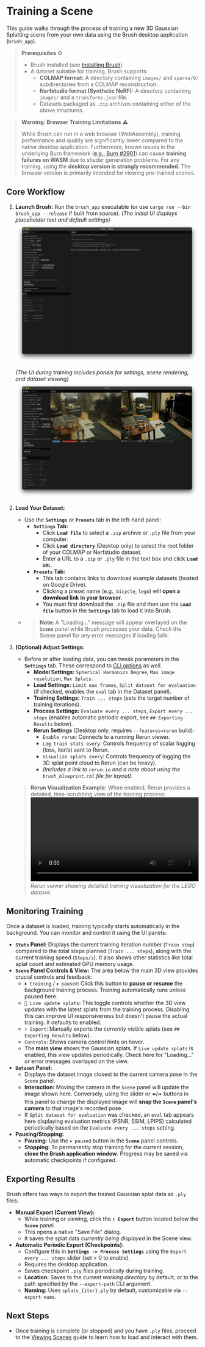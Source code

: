 # Training a Scene

This guide walks through the process of training a new 3D Gaussian Splatting scene from your own data using the Brush desktop application (`brush_app`).

> **Prerequisites** ⚙️
>
> *   Brush installed (see [Installing Brush](./installing-brush.md)).
> *   A dataset suitable for training. Brush supports:
>     *   **COLMAP format:** A directory containing `images/` and `sparse/0/` subdirectories from a COLMAP reconstruction.
>     *   **Nerfstudio format (Synthetic NeRF):** A directory containing `images/` and a `transforms.json` file.
>     *   Datasets packaged as `.zip` archives containing either of the above structures.

> **Warning: Browser Training Limitations** ⚠️
>
> While Brush can run in a web browser (WebAssembly), training performance and quality are significantly lower compared to the native desktop application. Furthermore, known issues in the underlying Burn framework ([e.g., Burn #2901](https://github.com/tracel-ai/burn/issues/2901)) can cause **training failures on WASM** due to shader generation problems. For any training, using the **desktop version is strongly recommended**. The browser version is primarily intended for viewing pre-trained scenes.

## Core Workflow

1.  **Launch Brush:** Run the `brush_app` executable (or use `cargo run --bin brush_app --release` if built from source).
    *(The initial UI displays placeholder text and default settings)*
    ![Initial Brush desktop application UI on macOS](../media/Brush_desktop_macos.png)

    *(The UI during training includes panels for settings, scene rendering, and dataset viewing)*
    ![Brush desktop application UI during training, showing the Settings/Stats panel (left), Scene view (center), and Dataset view (right)](../media/Brush_training_room_scene.png)

2.  **Load Your Dataset:**
    *   Use the **`Settings`** or **`Presets`** tab in the left-hand panel:
        *   **`Settings` Tab:**
            *   Click **`Load file`** to select a `.zip` archive or `.ply` file from your computer.
            *   Click **`Load directory`** (Desktop only) to select the root folder of your COLMAP or Nerfstudio dataset.
            *   Enter a URL to a `.zip` or `.ply` file in the text box and click **`Load URL`**.
        *   **`Presets` Tab:**
            *   This tab contains links to download example datasets (hosted on Google Drive).
            *   Clicking a preset name (e.g., `bicycle`, `lego`) will **open a download link in your browser**.
            *   You must first download the `.zip` file and then use the **`Load file`** button in the **`Settings`** tab to load it into Brush.
    *   > **Note:** A "Loading..." message will appear overlayed on the **`Scene`** panel while Brush processes your data. Check the Scene panel for any error messages if loading fails.

3.  **(Optional) Adjust Settings:**
    *   Before or after loading data, you can tweak parameters in the **`Settings`** tab. These correspond to [CLI options](./cli-usage.md) as well.
        *   **Model Settings:** `Spherical Harmonics Degree`, `Max image resolution`, `Max Splats`.
        *   **Load Settings:** `Limit max frames`, `Split dataset for evaluation` (if checked, enables the `eval` tab in the Dataset panel).
        *   **Training Settings:** `Train ... steps` (sets the target number of training iterations).
        *   **Process Settings:** `Evaluate every ... steps`, `Export every ... steps` (enables automatic periodic export, see `## Exporting Results` below).
        *   **Rerun Settings** (Desktop only, requires `--features=rerun` build):
            *   `Enable rerun`: Connects to a running Rerun viewer.
            *   `Log train stats every`: Controls frequency of scalar logging (loss, iter/s) sent to Rerun.
            *   `Visualize splats every`: Controls frequency of logging the 3D splat point cloud to Rerun (can be heavy).
            *   *(Includes a link to `rerun.io` and a note about using the `brush_blueprint.rbl` file for layout)*.

    > **Rerun Visualization Example:** When enabled, Rerun provides a detailed, time-scrubbing view of the training process:
    > <video src="https://github.com/user-attachments/assets/f679fec0-935d-4dd2-87e1-c301db9cdc2c" controls width="100%"></video>
    > *Rerun viewer showing detailed training visualization for the LEGO dataset.*

## Monitoring Training

Once a dataset is loaded, training typically starts automatically in the background. You can monitor and control it using the UI panels:

*   **`Stats` Panel:** Displays the current training iteration number (`Train step`) compared to the total steps planned (`Train ... steps`), along with the current training speed (`Steps/s`). It also shows other statistics like total splat count and estimated GPU memory usage.
*   **`Scene` Panel Controls & View:** The area below the main 3D view provides crucial controls and feedback:
    *   `⏵ training` / `⏸ paused`: Click this button to **pause or resume** the background training process. Training automatically runs unless paused here.
    *   `🔴 Live update splats`: This toggle controls whether the 3D view updates with the latest splats from the training process. Disabling this can improve UI responsiveness but doesn't pause the actual training. It defaults to enabled.
    *   `⬆ Export`: Manually exports the *currently visible* splats (see `## Exporting Results` below).
    *   `Controls`: Shows camera control hints on hover.
    *   The **main view** shows the Gaussian splats. If `Live update splats` is enabled, this view updates periodically. Check here for "Loading..." or error messages overlayed on the view.
*   **`Dataset` Panel:**
    *   Displays the dataset image closest to the current camera pose in the `Scene` panel.
    *   **Interaction:** Moving the camera in the `Scene` panel will update the image shown here. Conversely, using the slider or `⏪`/`⏩` buttons in this panel to change the displayed image will **snap the `Scene` panel's camera** to that image's recorded pose.
    *   If `Split dataset for evaluation` was checked, an `eval` tab appears here displaying evaluation metrics (PSNR, SSIM, LPIPS) calculated periodically based on the `Evaluate every ... steps` setting.
*   **Pausing/Stopping:**
    *   **Pausing:** Use the `⏸ paused` button in the **`Scene`** panel controls.
    *   **Stopping:** To permanently stop training for the current session, **close the Brush application window**. Progress may be saved via automatic checkpoints if configured.

## Exporting Results

Brush offers two ways to export the trained Gaussian splat data as `.ply` files:

*   **Manual Export (Current View):**
    *   While training or viewing, click the **`⬆ Export`** button located below the **`Scene`** panel.
    *   This opens a native "Save File" dialog.
    *   It saves the splat data *currently being displayed* in the Scene view.
*   **Automatic Periodic Export (Checkpoints):**
    *   Configure this in **`Settings -> Process Settings`** using the `Export every ... steps` slider (set > 0 to enable).
    *   Requires the desktop application.
    *   Saves checkpoint `.ply` files periodically during training.
    *   **Location:** Saves to the *current working directory* by default, or to the path specified by the `--export-path` CLI argument.
    *   **Naming:** Uses `splats_{iter}.ply` by default, customizable via `--export-name`.

## Next Steps

*   Once training is complete (or stopped) and you have `.ply` files, proceed to the [Viewing Scenes](./viewing-scenes.md) guide to learn how to load and interact with them.